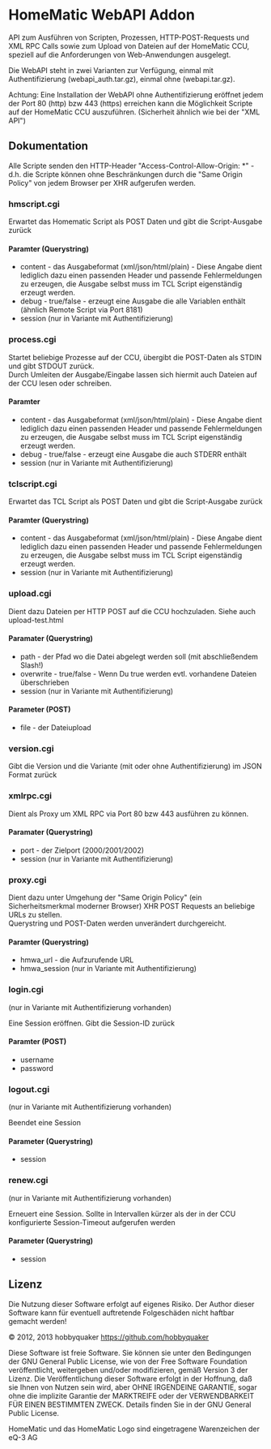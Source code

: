 # HomeMatic WebAPI Addon

API zum Ausführen von Scripten, Prozessen, HTTP-POST-Requests und XML RPC Calls sowie zum Upload von Dateien auf der HomeMatic CCU, speziell auf die Anforderungen von Web-Anwendungen ausgelegt.

Die WebAPI steht in zwei Varianten zur Verfügung, einmal mit Authentifizierung (webapi_auth.tar.gz), einmal ohne (webapi.tar.gz).

Achtung: Eine Installation der WebAPI ohne Authentifizierung eröffnet jedem der Port 80 (http) bzw 443 (https) erreichen kann die Möglichkeit Scripte auf der HomeMatic CCU auszuführen. (Sicherheit ähnlich wie bei der "XML API")


## Dokumentation
Alle Scripte senden den HTTP-Header "Access-Control-Allow-Origin: *" - d.h. die Scripte können ohne Beschränkungen durch die "Same Origin Policy" von jedem Browser per XHR aufgerufen werden.



### hmscript.cgi
Erwartet das Homematic Script als POST Daten und gibt die Script-Ausgabe zurück

#### Paramter (Querystring)
* content - das Ausgabeformat (xml/json/html/plain) - Diese Angabe dient lediglich dazu einen passenden Header und passende Fehlermeldungen zu erzeugen, die Ausgabe selbst muss im TCL Script eigenständig erzeugt werden.
* debug - true/false - erzeugt eine Ausgabe die alle Variablen enthält (ähnlich Remote Script via Port 8181)
* session (nur in Variante mit Authentifizierung)


### process.cgi
Startet beliebige Prozesse auf der CCU, übergibt die POST-Daten als STDIN und gibt STDOUT zurück.  
Durch Umleiten der Ausgabe/Eingabe lassen sich hiermit auch Dateien auf der CCU lesen oder schreiben.

#### Paramter
* content - das Ausgabeformat (xml/json/html/plain) - Diese Angabe dient lediglich dazu einen passenden Header und passende Fehlermeldungen zu erzeugen, die Ausgabe selbst muss im TCL Script eigenständig erzeugt werden.
* debug - true/false - erzeugt eine Ausgabe die auch STDERR enthält
* session (nur in Variante mit Authentifizierung)


### tclscript.cgi
Erwartet das TCL Script als POST Daten und gibt die Script-Ausgabe zurück

#### Paramter (Querystring)
* content - das Ausgabeformat (xml/json/html/plain) - Diese Angabe dient lediglich dazu einen passenden Header und passende Fehlermeldungen zu erzeugen, die Ausgabe selbst muss im TCL Script eigenständig erzeugt werden.
* session (nur in Variante mit Authentifizierung)

### upload.cgi
Dient dazu Dateien per HTTP POST auf die CCU hochzuladen. 
Siehe auch upload-test.html

#### Paramater (Querystring)
* path - der Pfad wo die Datei abgelegt werden soll (mit abschließendem Slash!)
* overwrite - true/false - Wenn Du true werden evtl. vorhandene Dateien überschrieben
* session (nur in Variante mit Authentifizierung)
#### Parameter (POST)
* file - der Dateiupload 


### version.cgi
Gibt die Version und die Variante (mit oder ohne Authentifizierung) im JSON Format zurück

### xmlrpc.cgi
Dient als Proxy um XML RPC via Port 80 bzw 443 ausführen zu können. 
#### Paramater (Querystring)
* port - der Zielport (2000/2001/2002)
* session (nur in Variante mit Authentifizierung)


### proxy.cgi
Dient dazu unter Umgehung der "Same Origin Policy" (ein Sicherheitsmerkmal moderner Browser) XHR POST Requests an beliebige URLs zu stellen.  
Querystring und POST-Daten werden unverändert durchgereicht.

#### Paramter (Querystring)
* hmwa_url - die Aufzurufende URL
* hmwa_session (nur in Variante mit Authentifizierung)

### login.cgi
(nur in Variante mit Authentifizierung vorhanden)

Eine Session eröffnen. Gibt die Session-ID zurück

#### Paramter (POST)
* username 
* password

### logout.cgi
(nur in Variante mit Authentifizierung vorhanden)

Beendet eine Session

#### Parameter (Querystring)
* session

### renew.cgi
(nur in Variante mit Authentifizierung vorhanden)

Erneuert eine Session. Sollte in Intervallen kürzer als der in der CCU konfigurierte Session-Timeout aufgerufen werden
#### Parameter (Querystring)
* session


## Lizenz

Die Nutzung dieser Software erfolgt auf eigenes Risiko. Der Author dieser Software kann für eventuell auftretende Folgeschäden nicht haftbar gemacht werden!

© 2012, 2013 hobbyquaker https://github.com/hobbyquaker

Diese Software ist freie Software. Sie können sie unter den Bedingungen der GNU General Public License, wie von der Free Software Foundation veröffentlicht, weitergeben und/oder modifizieren, gemäß Version 3 der Lizenz. Die Veröffentlichung dieser Software erfolgt in der Hoffnung, daß sie Ihnen von Nutzen sein wird, aber OHNE IRGENDEINE GARANTIE, sogar ohne die implizite Garantie der MARKTREIFE oder der VERWENDBARKEIT FÜR EINEN BESTIMMTEN ZWECK. Details finden Sie in der GNU General Public License.

HomeMatic und das HomeMatic Logo sind eingetragene Warenzeichen der eQ-3 AG




